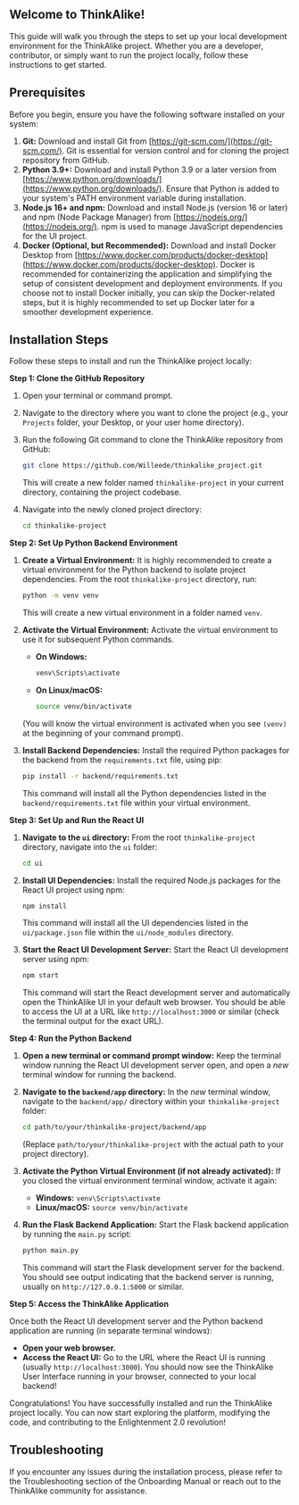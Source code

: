 ## Welcome to ThinkAlike!

This guide will walk you through the steps to set up your local development environment for the ThinkAlike project. Whether you are a developer, contributor, or simply want to run the project locally, follow these instructions to get started.

## Prerequisites

Before you begin, ensure you have the following software installed on your system:

1.  **Git:**  Download and install Git from [https://git-scm.com/](https://git-scm.com/). Git is essential for version control and for cloning the project repository from GitHub.
2.  **Python 3.9+:** Download and install Python 3.9 or a later version from [https://www.python.org/downloads/](https://www.python.org/downloads/). Ensure that Python is added to your system's PATH environment variable during installation.
3.  **Node.js 16+ and npm:** Download and install Node.js (version 16 or later) and npm (Node Package Manager) from [https://nodejs.org/](https://nodejs.org/). npm is used to manage JavaScript dependencies for the UI project.
4.  **Docker (Optional, but Recommended):** Download and install Docker Desktop from [https://www.docker.com/products/docker-desktop](https://www.docker.com/products/docker-desktop). Docker is recommended for containerizing the application and simplifying the setup of consistent development and deployment environments. If you choose not to install Docker initially, you can skip the Docker-related steps, but it is highly recommended to set up Docker later for a smoother development experience.

## Installation Steps

Follow these steps to install and run the ThinkAlike project locally:

**Step 1: Clone the GitHub Repository**

1.  Open your terminal or command prompt.
2.  Navigate to the directory where you want to clone the project (e.g., your `Projects` folder, your Desktop, or your user home directory).
3.  Run the following Git command to clone the ThinkAlike repository from GitHub:

    ```bash
    git clone https://github.com/Willeede/thinkalike_project.git
    ```

    This will create a new folder named `thinkalike-project` in your current directory, containing the project codebase.
4.  Navigate into the newly cloned project directory:

    ```bash
    cd thinkalike-project
    ```

**Step 2: Set Up Python Backend Environment**

1.  **Create a Virtual Environment:** It is highly recommended to create a virtual environment for the Python backend to isolate project dependencies.  From the root `thinkalike-project` directory, run:

    ```bash
    python -m venv venv
    ```

    This will create a new virtual environment in a folder named `venv`.

2.  **Activate the Virtual Environment:** Activate the virtual environment to use it for subsequent Python commands.

    *   **On Windows:**
        ```bash
        venv\Scripts\activate
        ```
    *   **On Linux/macOS:**
        ```bash
        source venv/bin/activate
        ```

    (You will know the virtual environment is activated when you see `(venv)` at the beginning of your command prompt).

3.  **Install Backend Dependencies:** Install the required Python packages for the backend from the `requirements.txt` file, using pip:

    ```bash
    pip install -r backend/requirements.txt
    ```

    This command will install all the Python dependencies listed in the `backend/requirements.txt` file within your virtual environment.

**Step 3: Set Up and Run the React UI**

1.  **Navigate to the `ui` directory:**  From the root `thinkalike-project` directory, navigate into the `ui` folder:

    ```bash
    cd ui
    ```

2.  **Install UI Dependencies:** Install the required Node.js packages for the React UI project using npm:

    ```bash
    npm install
    ```

    This command will install all the UI dependencies listed in the `ui/package.json` file within the `ui/node_modules` directory.

3.  **Start the React UI Development Server:** Start the React UI development server using npm:

    ```bash
    npm start
    ```

    This command will start the React development server and automatically open the ThinkAlike UI in your default web browser.  You should be able to access the UI at a URL like `http://localhost:3000` or similar (check the terminal output for the exact URL).

**Step 4: Run the Python Backend**

1.  **Open a new terminal or command prompt window:** Keep the terminal window running the React UI development server open, and open a *new* terminal window for running the backend.
2.  **Navigate to the `backend/app` directory:** In the *new* terminal window, navigate to the `backend/app/` directory within your `thinkalike-project` folder:

    ```bash
    cd path/to/your/thinkalike-project/backend/app
    ```
    (Replace `path/to/your/thinkalike-project` with the actual path to your project directory).

3.  **Activate the Python Virtual Environment (if not already activated):** If you closed the virtual environment terminal window, activate it again:

    *   **Windows:** `venv\Scripts\activate`
    *   **Linux/macOS:** `source venv/bin/activate`

4.  **Run the Flask Backend Application:** Start the Flask backend application by running the `main.py` script:

    ```bash
    python main.py
    ```

    This command will start the Flask development server for the backend.  You should see output indicating that the backend server is running, usually on `http://127.0.0.1:5000` or similar.

**Step 5: Access the ThinkAlike Application**

Once both the React UI development server and the Python backend application are running (in separate terminal windows):

*   **Open your web browser.**
*   **Access the React UI:** Go to the URL where the React UI is running (usually `http://localhost:3000`). You should now see the ThinkAlike User Interface running in your browser, connected to your local backend!

Congratulations! You have successfully installed and run the ThinkAlike project locally. You can now start exploring the platform, modifying the code, and contributing to the Enlightenment 2.0 revolution!

## Troubleshooting

If you encounter any issues during the installation process, please refer to the Troubleshooting section of the Onboarding Manual or reach out to the ThinkAlike community for assistance.
